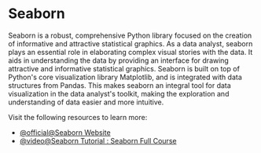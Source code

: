 # Seaborn 

Seaborn is a robust, comprehensive Python library focused on the creation of informative and attractive statistical graphics. As a data analyst, seaborn plays an essential role in elaborating complex visual stories with the data. It aids in understanding the data by providing an interface for drawing attractive and informative statistical graphics. Seaborn is built on top of Python's core visualization library Matplotlib, and is integrated with data structures from Pandas. This makes seaborn an integral tool for data visualization in the data analyst's toolkit, making the exploration and understanding of data easier and more intuitive.

Visit the following resources to learn more:

- [@official@Seaborn Website](https://seaborn.pydata.org/)
- [@video@Seaborn Tutorial : Seaborn Full Course](https://www.youtube.com/watch?v=6GUZXDef2U0)